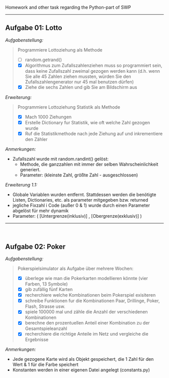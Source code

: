 Homework and other task regarding  the Python-part of SWP

---

## Aufgabe 01: Lotto
*Aufgabenstellung:* 
> Programmiere Lottoziehung als Methode
> * [ ] random.getrand() 
> * [X] Algorithmus zum Zufallszahlenziehen muss so programmiert sein, dass keine Zufallszahl zweimal gezogen werden kann
>      (d.h. wenn Sie alle 45 Zahlen ziehen mussten, würden Sie den ̈Zufallszahlengenerator nur 45 mal benutzen dürfen)
> * [X] Ziehe die sechs Zahlen und gib Sie am Bildschirm aus


*Erweiterung:*
> Programmiere Lottoziehung Statistik als Methode
> * [X] Mach 1000 Ziehungen
> * [X] Erstelle Dictionary fur Statistik, wie oft welche Zahl gezogen wurde
> * [X] Ruf die Statistikmethode nach jede Ziehung auf und inkrementiere den Zähler


*Anmerkungen:*

* Zufallszahl wurde mit random.randint() gelöst: 
  * Methode, die ganzzahlen mit immer der selben Wahrscheinlichkeit generiert.
  * Parameter: (kleinste Zahl, größte Zahl - ausgeschlossen)


*Erweiterung 1.1:*
* Globale Variablen wurden entfernt. Stattdessen werden die benötigte Listen, Dictionaries, etc. als parameter mitgegeben bzw. returned
* jegliche Fixzahl i Code (außer 0 & 1) wurde durch einen Parameter abgelöst für mehr dynamik
* Parameter: ( [Untergrenze(inklusiv)] , [Obergrenze(exklusiv)] )
 


--- 

<br/>

## Aufgabe 02: Poker
*Aufgabenstellung:*
> Pokerspielsimulator als Aufgabe über mehrere Wochen:
> * [X] überlege wie man die Pokerkarten modellieren könnte (vier Farben, 13 Symbole)
> * [X] gib zufällig fünf Karten
> * [X] recherchiere welche Kombinationen beim Pokerspiel exisiteren
> * [X] schreibe Funktionen fur die Kombinationen Paar, Drillinge, Poker, Flash, Strasse usw.
> * [X] spiele 100000 mal und zähle die Anzahl der verschiedenen Kombinationen
> * [X] berechne den prozentuellen Anteil einer Kombination zu der Gesamtspieleanzahl
> * [X] recherchiere die richtige Anteile im Netz und vergleiche die Ergebnisse

*Anmerkungen:*

* Jede gezogene Karte wird als Objekt gespeichert, die 1 Zahl für den Wert & 1 für die Farbe speichert
* Konstanten werden in einer eigenen Datei angelegt (constants.py)

  
